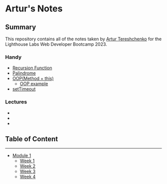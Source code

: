 # Artur's Notes

## Summary

This repository contains all of the notes taken by [Artur Tereshchenko](https://github.com/mr-Arturio) for the Lighthouse Labs Web Developer Bootcamp 2023.

### Handy
* [Recursion Function](/useful/recursionFunction.md)
* [Palindrome](/useful/palindrome.md)
* [OOP(Method + this)](/useful/toDoList.md)
  * [OOP example](/Module_1/Week_4/classOOP_example.md)
* [setTimeout](/Module_1/Week_4/setTimeoutExample.md)


### Lectures
* 
* 
* 
 


## Table of Content                     
-----     
* [Module 1](/Module_1)
  * [Week 1](/Module_1/Week_1)
  * [Week 2](/Module_1/Week_2)
  * [Week 3](/Module_1/Week_3)
  * [Week 4](/Module_1/Week_4)
